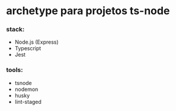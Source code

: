 # archetype para projetos ts-node

### stack:

- Node.js (Express)
- Typescript
- Jest

### tools:

- tsnode
- nodemon
- husky
- lint-staged
